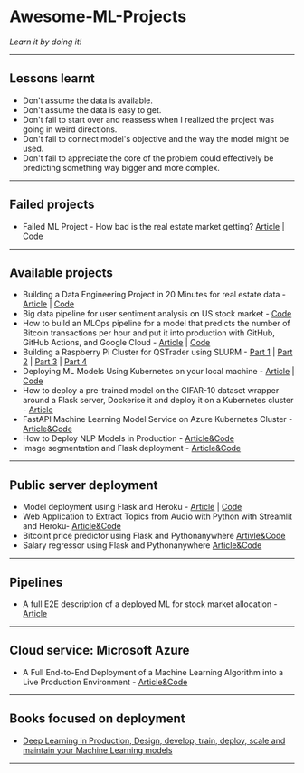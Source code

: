 # Awesome-ML-Projects
*Learn it by doing it!*
***

## Lessons learnt
- Don't assume the data is available.
- Don't assume the data is easy to get.
- Don't fail to start over and reassess when I realized the project was going in weird directions.
- Don't fail to connect model's objective and the way the model might be used.
- Don't fail to appreciate the core of the problem could effectively be predicting something way bigger and more complex.
***

## Failed projects
- Failed ML Project - How bad is the real estate market getting? [Article](https://www.datafantic.com/failed-project-how-bad-is-the-real-estate-market-getting/) | [Code](https://deepnote.com/workspace/datafantic-3bd1a992-4cfb-4c56-aaaf-931ce087ce8c/project/2022-11-28-How-bad-is-the-real-estate-market-getting-05acae7c-cc6f-4ff0-9048-f4b466d0ea50/notebook/00%20-%20Project%20Summary-c998bc379db741699219a041c4bb0cc0)
***

## Available projects
- Building a Data Engineering Project in 20 Minutes for real estate data - [Article](https://www.sspaeti.com/blog/data-engineering-project-in-twenty-minutes/) | [Code](https://github.com/sspaeti-com/practical-data-engineering)
- Big data pipeline for user sentiment analysis on US stock market - [Code](https://github.com/shafiab/HashtagCashtag)
- How to build an MLOps pipeline for a model that predicts the number of Bitcoin transactions per hour and put it into production with GitHub, GitHub Actions, and Google Cloud - [Article](https://neptune.ai/blog/build-mlops-pipelines-with-github-actions-guide) | [Code](https://neptune.ai/blog/build-mlops-pipelines-with-github-actions-guide)
- Building a Raspberry Pi Cluster for QSTrader using SLURM - [Part 1](https://www.quantstart.com/articles/building-a-raspberry-pi-cluster-for-qstrader-using-slurm-part-1/) | [Part 2](https://www.quantstart.com/articles/building-a-raspberry-pi-cluster-for-qstrader-using-slurm-part-2/) | [Part 3](https://www.quantstart.com/articles/building-a-raspberry-pi-cluster-for-qstrader-using-slurm-part-3/) | [Part 4](https://www.quantstart.com/articles/building-a-raspberry-pi-cluster-for-qstrader-using-slurm-part-4/)
- Deploying ML Models Using Kubernetes on your local machine - [Article](https://www.analyticsvidhya.com/blog/2022/01/deploying-ml-models-using-kubernetes/) | [Code](https://github.com/HSubbu/AV-k8s-placement-app)
- How to deploy a pre-trained model on the CIFAR-10 dataset wrapper around a Flask server, Dockerise it and deploy it on a Kubernetes cluster - [Article](https://opensource.com/article/20/9/deep-learning-model-kubernetes)
- FastAPI Machine Learning Model Service on Azure Kubernetes Cluster - [Article&Code](https://github.com/ethen8181/machine-learning/tree/master/model_deployment/fastapi_kubernetes)
- How to Deploy NLP Models in Production - [Article&Code](https://neptune.ai/blog/deploy-nlp-models-in-production)
- Image segmentation and Flask deployment - [Article&Code](https://theaisummer.com/deploy-flask-tensorflow/)
***

## Public server deployment
- Model deployment using Flask and Heroku - [Article](https://towardsdatascience.com/model-deployment-using-flask-c5dcbb6499c9) | [Code](https://github.com/ravi207/Model_Deployment)
- Web Application to Extract Topics from Audio with Python with Streamlit and Heroku- [Article&Code](https://www.kdnuggets.com/2023/01/creating-web-application-extract-topics-audio-python.html)
- Bitcoint price predictor using Flask and Pythonanywhere [Artivle&Code](https://medium.com/analytics-vidhya/how-to-deploy-simple-machine-learning-models-for-free-56cdccc62b8d)
- Salary regressor using Flask and Pythonanywhere [Article&Code](https://medium.com/@kaustuv.kunal/how-to-deploy-and-host-machine-learning-model-de8cfe4de9c5)
***

## Pipelines
- A full E2E description of a deployed ML for stock market allocation - [Article](https://principiamundi.com/posts/didact-anatomy/?utm_source=substack&utm_medium=email)
***

## Cloud service: Microsoft Azure
- A Full End-to-End Deployment of a Machine Learning Algorithm into a Live Production Environment - [Article&Code](https://www.kdnuggets.com/2021/12/deployment-machine-learning-algorithm-live-production-environment.html)
***

## Books focused on deployment
- [Deep Learning in Production, Design, develop, train, deploy, scale and maintain your Machine Learning models](https://theaisummer.com/deep-learning-in-production-book/)
***
